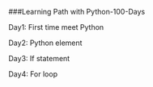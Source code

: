 ###Learning Path with Python-100-Days

Day1: First time meet Python

Day2: Python element 

Day3: If statement

Day4: For loop
